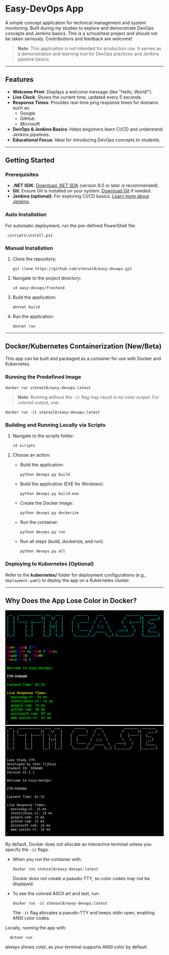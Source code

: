 # Easy-DevOps App

A simple concept application for technical management and system monitoring. Built during my studies to explore and demonstrate DevOps concepts and Jenkins basics. This is a school/test project and should not be taken seriously. Contributions and feedback are welcome!

> **Note**: This application is not intended for production use. It serves as a demonstration and learning tool for DevOps practices and Jenkins pipeline basics.

---

## Features

- **Welcome Print**: Displays a welcome message (like "Hello, World!").
- **Live Clock**: Shows the current time, updated every 5 seconds.
- **Response Times**: Provides real-time ping response times for domains such as:
  - Google
  - GitHub
  - Microsoft
- **DevOps & Jenkins Basics**: Helps beginners learn CI/CD and understand Jenkins pipelines.
- **Educational Focus**: Ideal for introducing DevOps concepts to students.

---

## Getting Started

### Prerequisites

- **.NET SDK**: [Download .NET SDK](https://dotnet.microsoft.com/download) (version 8.0 or later is recommended).
- **Git**: Ensure Git is installed on your system. [Download Git](https://git-scm.com) if needed.
- **Jenkins (optional)**: For exploring CI/CD basics. [Learn more about Jenkins](https://www.jenkins.io/).

### Auto Installation

For automatic deployment, run the pre-defined PowerShell file:

    .\scripts\install.ps1

### Manual Installation

1. Clone the repository:

       git clone https://github.com/stensel8/easy-devops.git

2. Navigate to the project directory:

       cd easy-devops/frontend

3. Build the application:

       dotnet build

4. Run the application:

       dotnet run

---

## Docker/Kubernetes Containerization (New/Beta)

This app can be built and packaged as a container for use with Docker and Kubernetes.

### Running the Predefined Image

    docker run stensel8/easy-devops:latest
    
> **Note**: Running without the `-it` flag may result in no color output. For colored output, use:

    docker run -it stensel8/easy-devops:latest

### Building and Running Locally via Scripts

1. Navigate to the scripts folder:

       cd scripts

2. Choose an action:
   - Build the application:

         python devops.py build
   
   - Build the application (EXE for Windows):

         python devops.py build-exe

   - Create the Docker image:

         python devops.py dockerize

   - Run the container:

         python devops.py run

   - Run all steps (build, dockerize, and run):

         python devops.py all

### Deploying to Kubernetes (Optional)

Refer to the **kubernetes/** folder for deployment configurations (e.g., `deployment.yaml`) to deploy the app on a Kubernetes cluster.

---

## Why Does the App Lose Color in Docker?

![Colored Run](docs/img/colored-run.png)
![Non-Colored Run](docs/img/non-colored-run.png)

By default, Docker does not allocate an interactive terminal unless you specify the `-it` flags.

- When you run the container with:

      docker run stensel8/easy-devops:latest

  Docker does not create a pseudo-TTY, so color codes may not be displayed.

- To see the colored ASCII art and text, run:

      docker run -it stensel8/easy-devops:latest

  The `-it` flag allocates a pseudo-TTY and keeps stdin open, enabling ANSI color codes.

Locally, running the app with:

      dotnet run

always shows color, as your terminal supports ANSI color by default.
